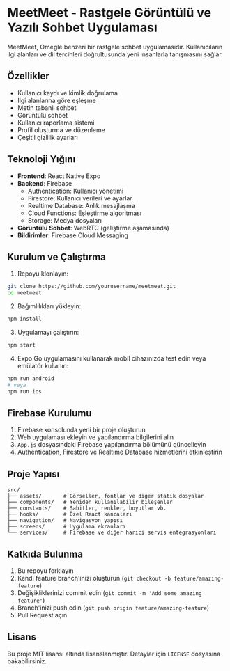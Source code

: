 # MeetMeet - Rastgele Görüntülü ve Yazılı Sohbet Uygulaması

MeetMeet, Omegle benzeri bir rastgele sohbet uygulamasıdır. Kullanıcıların ilgi alanları ve dil tercihleri doğrultusunda yeni insanlarla tanışmasını sağlar.

## Özellikler

- Kullanıcı kaydı ve kimlik doğrulama
- İlgi alanlarına göre eşleşme
- Metin tabanlı sohbet
- Görüntülü sohbet
- Kullanıcı raporlama sistemi
- Profil oluşturma ve düzenleme
- Çeşitli gizlilik ayarları

## Teknoloji Yığını

- **Frontend**: React Native Expo
- **Backend**: Firebase
  - Authentication: Kullanıcı yönetimi
  - Firestore: Kullanıcı verileri ve ayarlar
  - Realtime Database: Anlık mesajlaşma
  - Cloud Functions: Eşleştirme algoritması
  - Storage: Medya dosyaları
- **Görüntülü Sohbet**: WebRTC (geliştirme aşamasında)
- **Bildirimler**: Firebase Cloud Messaging

## Kurulum ve Çalıştırma

1. Repoyu klonlayın:
```bash
git clone https://github.com/yourusername/meetmeet.git
cd meetmeet
```

2. Bağımlılıkları yükleyin:
```bash
npm install
```

3. Uygulamayı çalıştırın:
```bash
npm start
```

4. Expo Go uygulamasını kullanarak mobil cihazınızda test edin veya emülatör kullanın:
```bash
npm run android
# veya
npm run ios
```

## Firebase Kurulumu

1. Firebase konsolunda yeni bir proje oluşturun
2. Web uygulaması ekleyin ve yapılandırma bilgilerini alın
3. `App.js` dosyasındaki Firebase yapılandırma bölümünü güncelleyin
4. Authentication, Firestore ve Realtime Database hizmetlerini etkinleştirin

## Proje Yapısı

```
src/
├── assets/       # Görseller, fontlar ve diğer statik dosyalar
├── components/   # Yeniden kullanılabilir bileşenler
├── constants/    # Sabitler, renkler, boyutlar vb.
├── hooks/        # Özel React kancaları
├── navigation/   # Navigasyon yapısı
├── screens/      # Uygulama ekranları
└── services/     # Firebase ve diğer harici servis entegrasyonları
```

## Katkıda Bulunma

1. Bu repoyu forklayın
2. Kendi feature branch'inizi oluşturun (`git checkout -b feature/amazing-feature`)
3. Değişikliklerinizi commit edin (`git commit -m 'Add some amazing feature'`)
4. Branch'inizi push edin (`git push origin feature/amazing-feature`)
5. Pull Request açın

## Lisans

Bu proje MIT lisansı altında lisanslanmıştır. Detaylar için `LICENSE` dosyasına bakabilirsiniz. 